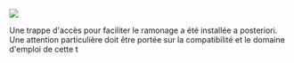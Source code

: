 ![](<images/Trappe d'accès ramonage/_page_0_Picture_0.jpeg>)

Une trappe d'accès pour faciliter le ramonage a été installée
a posteriori. Une attention particulière doit être portée sur la
compatibilité et le domaine d'emploi de cette t